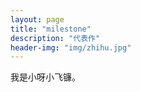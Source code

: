 ```yaml
---
layout: page
title: "milestone"
description: "代表作"
header-img: "img/zhihu.jpg"
---
```


我是小呀小飞镰。






